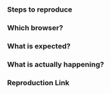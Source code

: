 <!--

Questions
================
If you have any questions, ideas or you want to discuss with Vue Material community. Use the Discord instead.
Follow this link: https://discord.gg/vuematerial

Reporting a bug?
================

- Always search for your issue first. It may have already been answered, planned or fixed in some branch.
- Open one issue per subject. Cluttered issues will be closed.
- Make sure to only create issues for the newest version.
- Create a declarative title and describe clearly the steps necessary to reproduce the issue. If an issue labeled "need repro" receives no further input from the issue author for more than 3 days, it will be closed.
- If you want to show your code, please use https://codesandbox.io/s/github/vuematerial/examples/tree/master/examples/quick-start
- In case you found a solution by yourself, it could be helpful to explain how you have fixed it.
- For bugs that involves build setups, you can create a reproduction repository with steps in the README.
- If your issue is resolved but still open, don’t hesitate to close it. 

Have a feature request?
=======================

- Remove the template from below and provide thoughtful commentary.
- Answer those questions:
  - What will it allow you to do that you can't do today?
  - How will it make current work-arounds straightforward?
  - What potential bugs and edge cases does it help to avoid?

Do not create new features based on a problem that will only solve edge cases for your project. Remember that Vue Material aims to be lightweight and clean. :)
-->

<!-- BUG REPORT TEMPLATE -->

### Steps to reproduce

<!-- I installed this, created that, running those... ? -->

### Which browser?

<!-- Which versions of Vue, Vue Material, OS, browsers are affected? -->

### What is expected?

<!-- What do you think that could be the correct behaviour? -->

### What is actually happening?

<!-- Is there anything else we should know? -->

### Reproduction Link

<!-- If you want to show your code please use Codesanbox. -->
<!-- 
  You could start with this template:
  https://codesandbox.io/s/github/vuematerial/examples/tree/master/examples/quick-start
-->
